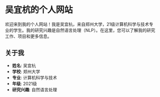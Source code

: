 # 吴宜杭的个人网站

欢迎来到我的个人网站！我是吴宜杭，来自郑州大学，21级计算机科学与技术专业的学生。我的研究兴趣是自然语言处理（NLP）。在这里，您可以了解我的研究工作、项目和更多信息。

## 关于我

- **姓名**: 吴宜杭
- **学校**: 郑州大学
- **专业**: 计算机科学与技术
- **年级**: 2021级
- **研究兴趣**: 自然语言处理
